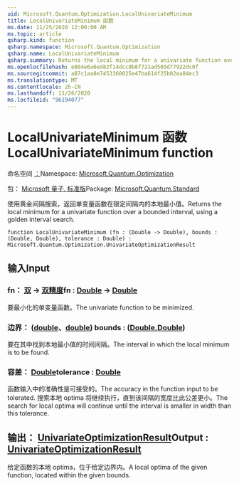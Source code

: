 ```yaml
---
uid: Microsoft.Quantum.Optimization.LocalUnivariateMinimum
title: LocalUnivariateMinimum 函数
ms.date: 11/25/2020 12:00:00 AM
ms.topic: article
qsharp.kind: function
qsharp.namespace: Microsoft.Quantum.Optimization
qsharp.name: LocalUnivariateMinimum
qsharp.summary: Returns the local minimum for a univariate function over a bounded interval, using a golden interval search.
ms.openlocfilehash: e804e6a6ed82f14dcc9b8f721ad503d77922dc0f
ms.sourcegitcommit: a87c1aa8e7453360025e47ba614f25b02ea84ec3
ms.translationtype: MT
ms.contentlocale: zh-CN
ms.lasthandoff: 11/26/2020
ms.locfileid: "96194077"
---
```

# <a name="localunivariateminimum-function"></a><span data-ttu-id="162a4-102">LocalUnivariateMinimum 函数</span><span class="sxs-lookup"><span data-stu-id="162a4-102">LocalUnivariateMinimum function</span></span>

<span data-ttu-id="162a4-103">命名空间 [：](xref:Microsoft.Quantum.Optimization)</span><span class="sxs-lookup"><span data-stu-id="162a4-103">Namespace: [Microsoft.Quantum.Optimization](xref:Microsoft.Quantum.Optimization)</span></span>

<span data-ttu-id="162a4-104">包： [Microsoft 量子. 标准版](https://nuget.org/packages/Microsoft.Quantum.Standard)</span><span class="sxs-lookup"><span data-stu-id="162a4-104">Package: [Microsoft.Quantum.Standard](https://nuget.org/packages/Microsoft.Quantum.Standard)</span></span>


<span data-ttu-id="162a4-105">使用黄金间隔搜索，返回单变量函数在限定间隔内的本地最小值。</span><span class="sxs-lookup"><span data-stu-id="162a4-105">Returns the local minimum for a univariate function over a bounded interval, using a golden interval search.</span></span>

```qsharp
function LocalUnivariateMinimum (fn : (Double -> Double), bounds : (Double, Double), tolerance : Double) : Microsoft.Quantum.Optimization.UnivariateOptimizationResult
```


## <a name="input"></a><span data-ttu-id="162a4-106">输入</span><span class="sxs-lookup"><span data-stu-id="162a4-106">Input</span></span>

### <a name="fn--double---double"></a><span data-ttu-id="162a4-107">fn： [双](xref:microsoft.quantum.lang-ref.double) -> [双精度](xref:microsoft.quantum.lang-ref.double)</span><span class="sxs-lookup"><span data-stu-id="162a4-107">fn : [Double](xref:microsoft.quantum.lang-ref.double) -> [Double](xref:microsoft.quantum.lang-ref.double)</span></span>

<span data-ttu-id="162a4-108">要最小化的单变量函数。</span><span class="sxs-lookup"><span data-stu-id="162a4-108">The univariate function to be minimized.</span></span>


### <a name="bounds--doubledouble"></a><span data-ttu-id="162a4-109">边界： ([double](xref:microsoft.quantum.lang-ref.double)、[double](xref:microsoft.quantum.lang-ref.double)) </span><span class="sxs-lookup"><span data-stu-id="162a4-109">bounds : ([Double](xref:microsoft.quantum.lang-ref.double),[Double](xref:microsoft.quantum.lang-ref.double))</span></span>

<span data-ttu-id="162a4-110">要在其中找到本地最小值的时间间隔。</span><span class="sxs-lookup"><span data-stu-id="162a4-110">The interval in which the local minimum is to be found.</span></span>


### <a name="tolerance--double"></a><span data-ttu-id="162a4-111">容差： [Double](xref:microsoft.quantum.lang-ref.double)</span><span class="sxs-lookup"><span data-stu-id="162a4-111">tolerance : [Double](xref:microsoft.quantum.lang-ref.double)</span></span>

<span data-ttu-id="162a4-112">函数输入中的准确性是可接受的。</span><span class="sxs-lookup"><span data-stu-id="162a4-112">The accuracy in the function input to be tolerated.</span></span>
<span data-ttu-id="162a4-113">搜索本地 optima 将继续执行，直到该间隔的宽度比此公差更小。</span><span class="sxs-lookup"><span data-stu-id="162a4-113">The search for local optima will continue until the interval is smaller in width than this tolerance.</span></span>



## <a name="output--univariateoptimizationresult"></a><span data-ttu-id="162a4-114">输出： [UnivariateOptimizationResult](xref:Microsoft.Quantum.Optimization.UnivariateOptimizationResult)</span><span class="sxs-lookup"><span data-stu-id="162a4-114">Output : [UnivariateOptimizationResult](xref:Microsoft.Quantum.Optimization.UnivariateOptimizationResult)</span></span>

<span data-ttu-id="162a4-115">给定函数的本地 optima，位于给定边界内。</span><span class="sxs-lookup"><span data-stu-id="162a4-115">A local optima of the given function, located within the given bounds.</span></span>